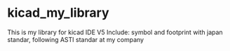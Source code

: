 # kicad_my_library
This is my library for kicad IDE V5
Include: symbol and footprint with japan standar, following ASTI standar at my company
